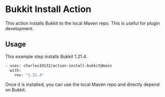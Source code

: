# Bukkit Install Action

This action installs Bukkit to the local Maven repo. This is useful for plugin development.

## Usage

This example step installs Bukkit 1.21.4.

```bash
- uses: charles19132/action-install-bukkit@main
  with:
    rev: "1.21.4"
```

Once it is installed, you can use the local Maven repo and directly depend on Bukkit.
